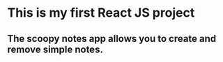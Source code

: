 # This is my first React JS project

## The scoopy notes app allows you to create and remove simple notes.
